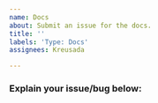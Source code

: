 ```yaml
---
name: Docs
about: Submit an issue for the docs.
title: ''
labels: 'Type: Docs'
assignees: Kreusada

---
```


### Explain your issue/bug below:

<replace this text>